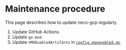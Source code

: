 # Maintenance procedure

This page describes how to update neco-gcp regularly.

1. Update GitHub Actions.
2. Update `go.mod`.
3. Update `VMXEnabledArtifacts` in [`config_vmxenabled.go`](/config_vmxenabled.go).
